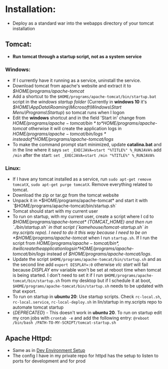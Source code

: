 # Installation:

* Deploy as a standard war into the webapps directory of your tomcat installation

## Tomcat:

* **Run tomcat through a startup script, not as a system service**

### Windows:

* If I currently have it running as a service, uninstall the service. 
* Download tomcat from apache's website and extract it to *$HOME/programs/apache-tomcat*
* Add a shortcut to the `$HOME/programs/apache-tomcat/bin/startup.bat` script in the *windows startup folder* (Currently in **windows 10** it's *$HOME\AppData\Roaming\Microsoft\Windows\Start Menu\Programs\Startup*) so tomcat runs when I logon
* Edit the **windows** shortcut and in the field 'Start in' change from *$HOME/programs/apache-tomcat/bin* to *$HOME/programs/apache-tomcat* otherwise it will create the application logs in *$HOME/programs/apache-tomcat/bin/logs* instead of *$HOME/programs/apache-tomcat/logs*
* To make the command prompt start minimized, update **catalina.bat** and in the line where it says `set _EXECJAVA=start "%TITLE%" %_RUNJAVA%` add `/min` after the start: `set _EXECJAVA=start /min "%TITLE%" %_RUNJAVA%`

### Linux:
* If I have any tomcat installed as a service, run `sudo apt-get remove tomcatX`, `sudo apt-get purge tomcatX`. Remove everything related to tomcat. 
* Download the zip or tar.gz from the tomcat website
* Unpack it in *$HOME/programs/apache-tomcat* and start it with `$HOME/programs/apache-tomcat/bin/startup.sh` 
* Tomcat should start with my current user
* To run on startup, with my current user, create a script where I cd to *$HOME/programs/apache-tomcat* (TOMCAT_HOME) and then run `./bin/startup.sh` in that script (`kamehouse/tomcat-startup.sh` in my.scripts repo). I need to do it this way because I need to be on *$HOME/programs/apache-tomcat* when I run `startup.sh`. If I run the script from *$HOME/programs/apache-tomcat/bin*, it will create the application logs in *$HOME/programs/apache-tomcat/bin/logs* instead of *$HOME/programs/apache-tomcat/logs*. 
* Update the script `$HOME/programs/apache-tomcat/bin/startup.sh` and as the second line add `export DISPLAY=:0` otherwise *vlc start* will fail because *DISPLAY* env variable won't be set at reboot time when tomcat is being started. I don't need to set it if I run `$HOME/programs/apache-tomcat/bin/startup.sh` from my desktop but if I schedule it at boot, `$HOME/programs/apache-tomcat/bin/startup.sh` needs to be updated with that export.
* To run on startup in **ubuntu 20**: Use startup scripts. Check `rc-local.sh`, `rc-local.service`, `rc-local-deploy.sh` in lin/startup in my.scripts repo to automate tomcat startup
* {*DEPRECATED*} - This doesn't work in **ubuntu 20**. To run on startup edit my cron jobs with `crontab -e` and add the following entry: `@reboot /bin/bash /PATH-TO-MY-SCRIPT/tomcat-startup.sh`

## Apache Httpd:

* Same as in [Dev Environment Setup](dev-environment-setup.md)
* The config I have in my private repo for httpd has the setup to listen to ports for development and for prod
